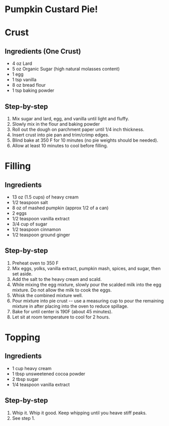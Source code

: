# Pumpkin Custard Pie!

# Crust

## Ingredients (One Crust)

* 4 oz Lard
* 5 oz Organic Sugar (high natural molasses content)
* 1 egg
* 1 tsp vanilla
* 8 oz bread flour
* 1 tsp baking powder

## Step-by-step

1. Mix sugar and lard, egg, and vanilla until light and fluffy.
2. Slowly mix in the flour and baking powder
3. Roll out the dough on parchment paper until 1/4 inch thickness.
4. Insert crust into pie pan and trim/crimp edges.
5. Blind bake at 350 F for 10 minutes (no pie weights should be needed).
6. Allow at least 10 minutes to cool before filling.

# Filling

## Ingredients

* 13 oz (1.5 cups) of heavy cream
* 1/2 teaspoon salt
* 8 oz of mashed pumpkin (approx 1/2 of a can)
* 2 eggs
* 1/2 teaspoon vanilla extract
* 3/4 cup of sugar
* 1/2 teaspoon cinnamon
* 1/2 teaspoon ground ginger

## Step-by-step

1. Preheat oven to 350 F
2. Mix eggs, yolks, vanilla extract, pumpkin mash, spices, and sugar, then set aside.
3. Add the salt to the heavy cream and scald.
4. While mixing the egg mixture, slowly pour the scalded milk into the egg mixture. Do not allow the milk to cook the eggs.
5. Whisk the combined mixture well.
6. Pour mixture into pie crust -- use a measuring cup to pour the remaining mixture in after placing into the oven to reduce spillage.
7. Bake for until center is 190F (about 45 minutes).
8. Let sit at room temperature to cool for 2 hours.

# Topping

## Ingredients

* 1 cup heavy cream
* 1 tbsp unsweetened cocoa powder
* 2 tbsp sugar
* 1/4 teaspoon vanilla extract

## Step-by-step

1. Whip it. Whip it good. Keep whipping until you heave stiff peaks.
2. See step 1.
